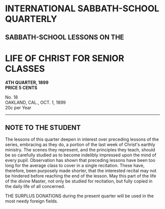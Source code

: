 # INTERNATIONAL SABBATH-SCHOOL QUARTERLY

## SABBATH-SCHOOL LESSONS ON THE

# LIFE OF CHRIST FOR SENIOR CLASSES

**4TH QUARTER, 1899**  
**PRICE 5 CENTS**

No. 18  
OAKLAND, CAL., OCT. 1, 1899  
20c per Year

---

## NOTE TO THE STUDENT

The lessons of this quarter deepen in interest over preceding lessons of the series, embracing as they do, a portion of the last week of Christ's earthly ministry. The scenes they represent, and the principles they teach, should be so carefully studied as to become indelibly impressed upon the mind of every pupil. Observation has shown that preceding lessons have been too long for the average class to cover in a single recitation. These have, therefore, been purposely made shorter, that the interested recital may not be hindered before reaching the end of the lesson. May this part of the life of the divine Master, not only be studied for recitation, but fully copied in the daily life of all concerned.

THE SURPLUS DONATIONS during the present quarter will be used in the most needy foreign fields.